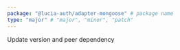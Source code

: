 ```yaml
---
package: "@lucia-auth/adapter-mongoose" # package name
type: "major" # "major", "minor", "patch"
---
```


Update version and peer dependency